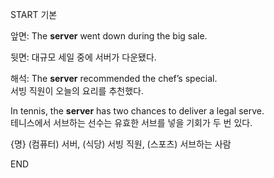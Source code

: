 START
기본

앞면:
The **server** went down during the big sale.

뒷면:
대규모 세일 중에 서버가 다운됐다.

해석:
The **server** recommended the chef’s special.  
서빙 직원이 오늘의 요리를 추천했다.

In tennis, the **server** has two chances to deliver a legal serve.  
테니스에서 서브하는 선수는 유효한 서브를 넣을 기회가 두 번 있다.

{명} (컴퓨터) 서버, (식당) 서빙 직원, (스포츠) 서브하는 사람
<!--ID: 1744879767498-->
END